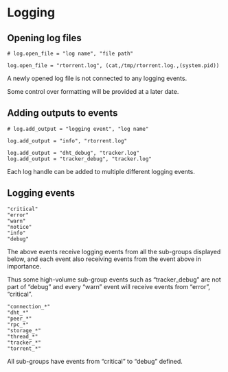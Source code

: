 # Logging

## Opening log files

    # log.open_file = "log name", "file path"

    log.open_file = "rtorrent.log", (cat,/tmp/rtorrent.log.,(system.pid))  

A newly opened log file is not connected to any logging events.

Some control over formatting will be provided at a later date.

## Adding outputs to events

    # log.add_output = "logging event", "log name"

    log.add_output = "info", "rtorrent.log"

    log.add_output = "dht_debug", "tracker.log"
    log.add_output = "tracker_debug", "tracker.log"

Each log handle can be added to multiple different logging events.

## Logging events

    "critical"
    "error"
    "warn"
    "notice"
    "info"
    "debug"

The above events receive logging events from all the sub-groups
displayed below, and each event also receiving events from the event
above in importance.

Thus some high-volume sub-group events such as “tracker\_debug” are not
part of “debug” and every “warn” event will receive events from “error”,
“critical”.

    "connection_*"
    "dht_*"
    "peer_*"
    "rpc_*"
    "storage_*"
    "thread_*"
    "tracker_*"
    "torrent_*"

All sub-groups have events from “critical” to “debug” defined.
